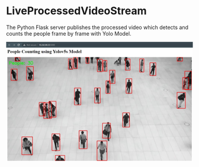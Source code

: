 # LiveProcessedVideoStream
 The Python Flask server publishes the processed video which detects and counts the people frame by frame with Yolo Model.
<p align="center">
 <img src="https://github.com/kadirtuna/LiveProcessedVideoStream/blob/main/Images/LiveProcessedVideoStream.jpg?raw=true"></img>
</p>
